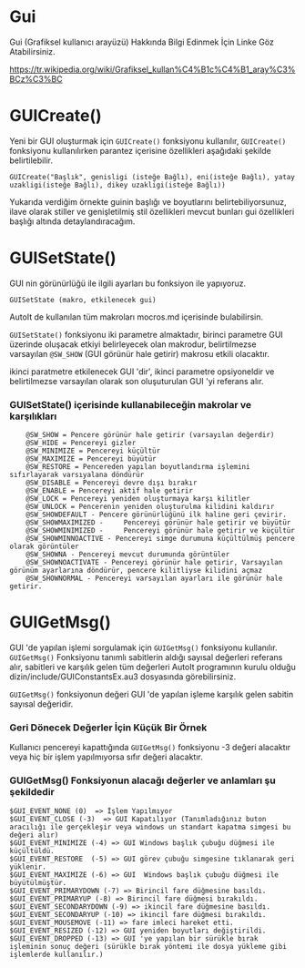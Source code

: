 # Gui 

Gui (Grafiksel kullanıcı arayüzü) Hakkında Bilgi Edinmek İçin Linke Göz Atabilirsiniz. 

https://tr.wikipedia.org/wiki/Grafiksel_kullan%C4%B1c%C4%B1_aray%C3%BCz%C3%BC 

 
# GUICreate() 


Yeni bir GUI oluşturmak için <code>GUICreate()</code> fonksiyonu kullanılır, <code>GUICreate()</code> fonksiyonu kullanılırken parantez içerisine özellikleri aşağıdaki şekilde belirtilebilir. 

```
GUICreate("Başlık", genisligi (isteğe Bağlı), eni(isteğe Bağlı), yatay uzakligi(isteğe Bağlı), dikey uzakligi(isteğe Bağlı)) 
```

Yukarıda verdiğim örnekte guinin başlığı ve boyutlarını belirtebiliyorsunuz, ilave olarak stiller ve genişletilmiş stil özellikleri mevcut bunları gui özellikleri başlığı altında detaylandıracağım. 

# GUISetState() 

GUI nin görünürlüğü ile ilgili ayarları bu fonksiyon ile yapıyoruz. 

```
GUISetState (makro, etkilenecek gui)
```

AutoIt de kullanılan tüm makroları mocros.md içerisinde bulabilirsin.

<code>GUISetState()</code> fonksiyonu iki parametre almaktadır, birinci parametre GUI üzerinde oluşacak etkiyi belirleyecek olan makrodur, belirtilmezse varsayılan <code>@SW_SHOW</code> (GUI görünür hale getirir) makrosu etkili olacaktır.

ikinci paratmetre etkilenecek GUI 'dir', ikinci parametre opsiyoneldir ve belirtilmezse varsayılan olarak son oluşuturulan GUI 'yi referans alır.


### GUISetState() içerisinde kullanabileceğin makrolar ve karşılıkları 


```
	@SW_SHOW = Pencere görünür hale getirir (varsayılan değerdir)
	@SW_HIDE = Pencereyi gizler
	@SW_MINIMIZE = Pencereyi küçültür
	@SW_MAXIMIZE = Pencereyi büyütür
	@SW_RESTORE = Pencereden yapılan boyutlandırma işlemini sıfırlayarak varsıyalana döndürür
	@SW_DISABLE = Pencereyi devre dışı bırakır
	@SW_ENABLE = Pencereyi aktif hale getirir
	@SW_LOCK = Pencereyi yeniden oluşturmaya karşı kilitler
	@SW_UNLOCK = Pencerenin yeniden oluşturulma kilidini kaldırır
	@SW_SHOWDEFAULT - Pencere görünürlüğünü ilk haline geri çevirir.
	@SW_SHOWMAXIMIZED - 	Pencereyi görünür hale getirir ve büyütür
	@SW_SHOWMINIMIZED - 	Pencereyi görünür hale getirir ve küçültür
	@SW_SHOWMINNOACTIVE - Pencereyi simge durumuna küçültülmüş pencere olarak görüntüler
	@SW_SHOWNA - Pencereyi mevcut durumunda görüntüler
	@SW_SHOWNOACTIVATE - Pencereyi görünür hale getirir, Varsayılan görünüm ayarlarına döndürür, pencere kilitliyse kilidini açmaz
	@SW_SHOWNORMAL - Pencereyi varsayılan ayarları ile görünür hale getirir.
```
# GUIGetMsg()

GUI 'de yapılan işlemi sorgulamak için <code>GUIGetMsg()</code> fonksiyonu kullanılır.
<code>GUIGetMsg()</code> Fonksiyonu tanımlı sabitlerin aldığı sayısal değerleri referans alır, sabitleri ve karşılık gelen tüm değerleri AutoIt programının kurulu olduğu dizin/include/GUIConstantsEx.au3 dosyasında görebilirsiniz.

<code>GUIGetMsg()</code> fonksiyonun değeri GUI 'de yapılan işleme karşılık gelen sabitin sayısal değeridir.

### Geri Dönecek Değerler İçin Küçük Bir Örnek 

Kullanıcı pencereyi kapattığında <code>GUIGetMsg()</code> fonksiyonu -3 değeri alacaktır veya hiç bir işlem yapılmıyorsa sıfır değeri alacaktır.

### GUIGetMsg() Fonksiyonun alacağı değerler ve anlamları şu şekildedir

```
$GUI_EVENT_NONE (0)  => İşlem Yapılmıyor
$GUI_EVENT_CLOSE (-3)  => GUI Kapatılıyor (Tanımladığınız buton aracılığı ile gerçekleşir veya windows un standart kapatma simgesi bu değeri alır)
$GUI_EVENT_MINIMIZE (-4) => GUI Windows başlık çubuğu düğmesi ile küçültüldü.
$GUI_EVENT_RESTORE  (-5) => GUI görev çubuğu simgesine tıklanarak geri yüklenir.
$GUI_EVENT_MAXIMIZE (-6) => GUI  Windows başlık çubuğu düğmesi ile büyütülmüştür.
$GUI_EVENT_PRIMARYDOWN (-7) => Birincil fare düğmesine basıldı.
$GUI_EVENT_PRIMARYUP (-8) => Birincil fare düğmesi bırakıldı.
$GUI_EVENT_SECONDARYDOWN (-9) => ikincil fare düğmesine basıldı.
$GUI_EVENT_SECONDARYUP (-10) => ikincil fare düğmesi bırakıldı.
$GUI_EVENT_MOUSEMOVE (-11) => fare imleci hareket etti.
$GUI_EVENT_RESIZED (-12) => GUI yeniden boyutları değiştirildi.
$GUI_EVENT_DROPPED (-13) => GUI 'ye yapılan bir sürükle bırak işleminin sonuç değeri (sürükle bırak yöntemi ile dosya yükleme gibi işlemlerde kullanılır.)

```


